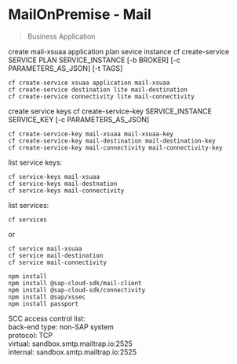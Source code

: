 # MailOnPremise - Mail
> Business Application

create mail-xsuaa application plan sevice instance
cf create-service SERVICE PLAN SERVICE_INSTANCE [-b BROKER] [-c PARAMETERS_AS_JSON] [-t TAGS]
```
cf create-service xsuaa application mail-xsuaa
cf create-service destination lite mail-destination
cf create-service connectivity lite mail-connectivity
```

create service keys
cf create-service-key SERVICE_INSTANCE SERVICE_KEY [-c PARAMETERS_AS_JSON]

```
cf create-service-key mail-xsuaa mail-xsuaa-key
cf create-service-key mail-destination mail-destination-key
cf create-service-key mail-connectivity mail-connectivity-key
```

list service keys:
```
cf service-keys mail-xsuaa
cf service-keys mail-destnation
cf service-keys mail-connectivity
```
list services:
```
cf services
```

or
```
cf service mail-xsuaa
cf service mail-destination
cf service mail-connectivity
```

```
npm install
npm install @sap-cloud-sdk/mail-client
npm install @sap-cloud-sdk/connectivity
npm install @sap/xssec​
npm install passport
```

SCC access control list:  
back-end type: non-SAP system  
protocol: TCP  
virtual: sandbox.smtp.mailtrap.io:2525  
internal: sandbox.smtp.mailtrap.io:2525  
